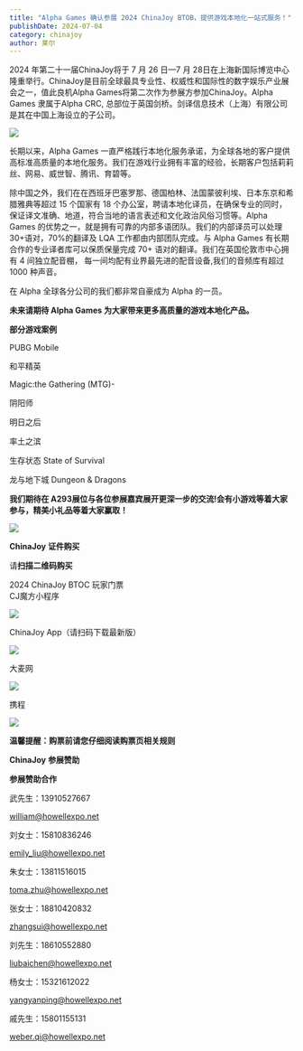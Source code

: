 ```yaml
---
title: "Alpha Games 确认参展 2024 ChinaJoy BTOB，提供游戏本地化一站式服务！"
publishDate: 2024-07-04
category: chinajoy
author: 莱尔
---
```


2024 年第二十一届ChinaJoy将于 7 月 26 日—7 月 28日在上海新国际博览中心隆重举行。ChinaJoy是目前全球最具专业性、权威性和国际性的数字娱乐产业展会之一，值此良机Alpha Games将第二次作为参展方参加ChinaJoy。Alpha Games 隶属于Alpha CRC, 总部位于英国剑桥。剑译信息技术（上海）有限公司是其在中国上海设立的子公司。

![](https://ec-net-1251389766.cos.ap-shanghai.myqcloud.com/wp-content/uploads/2024/07/20240704200023441.png)

长期以来，Alpha Games 一直严格践行本地化服务承诺，为全球各地的客户提供高标准高质量的本地化服务。我们在游戏行业拥有丰富的经验，长期客户包括莉莉丝、网易、威世智、腾讯、育碧等。

除中国之外，我们在在西班牙巴塞罗那、德国柏林、法国蒙彼利埃、日本东京和希腊雅典等超过 15 个国家有 18 个办公室，聘请本地化译员，在确保专业的同时，保证译文准确、地道，符合当地的语言表述和文化政治风俗习惯等。Alpha Games 的优势之一，就是拥有可靠的内部多语团队。我们的内部译员可以处理30+语对，70%的翻译及 LQA 工作都由内部团队完成。与 Alpha Games 有长期合作的专业译者库可以保质保量完成 70+ 语对的翻译。我们在英国伦敦市中心拥有 4 间独立配音棚， 每一间均配有业界最先进的配音设备,我们的音频库有超过1000 种声音。

在 Alpha 全球各分公司的我们都非常自豪成为 Alpha 的一员。

**未来请期待 Alpha Games 为大家带来更多高质量的游戏本地化产品。**

**部分游戏案例**

PUBG Mobile

和平精英

Magic:the Gathering (MTG)-

阴阳师

明日之后

率土之滨

生存状态 State of Survival

龙与地下城 Dungeon & Dragons

**我们期待在 A293展位与各位参展嘉宾展开更深一步的交流!会有小游戏等着大家参与，精美小礼品等着大家赢取！**

![](https://ec-net-1251389766.cos.ap-shanghai.myqcloud.com/wp-content/uploads/2024/07/20240704200030174-1024x536.png)

**ChinaJoy** **证件购买**

  
请**扫描二维码购买**

2024 ChinaJoy BTOC 玩家门票  
CJ魔方小程序  

![](https://ec-net-1251389766.cos.ap-shanghai.myqcloud.com/wp-content/uploads/2024/07/20240704200040789.png)

  
ChinaJoy App（请扫码下载最新版）

![](https://ec-net-1251389766.cos.ap-shanghai.myqcloud.com/wp-content/uploads/2024/07/20240704200046885.png)

大麦网

![](https://ec-net-1251389766.cos.ap-shanghai.myqcloud.com/wp-content/uploads/2024/07/20240704200049972.png)

携程

![](https://ec-net-1251389766.cos.ap-shanghai.myqcloud.com/wp-content/uploads/2024/07/20240704200054900.png)

**温馨提醒：购票前请您仔细阅读购票页相关规则**

**ChinaJoy** **参展赞助**

**参展赞助合作**

武先生：13910527667

[william@howellexpo.net](mailto:william@howellexpo.net)

刘女士：15810836246

[emily\_liu@howellexpo.net](mailto:emily_liu@howellexpo.net)

朱女士：13811516015

[toma.zhu@howellexpo.net](mailto:toma.zhu@howellexpo.net)

张女士：18810420832

[zhangsui@howellexpo.net](mailto:zhangsui@howellexpo.net)

刘先生：18610552880

[liubaichen@howellexpo.net](mailto:liubaichen@howellexpo.net)

杨女士：15321612022

[yangyanping@howellexpo.net](mailto:yangyanping@howellexpo.net)

戚先生：15801155131

weber.qi@howellexpo.net
